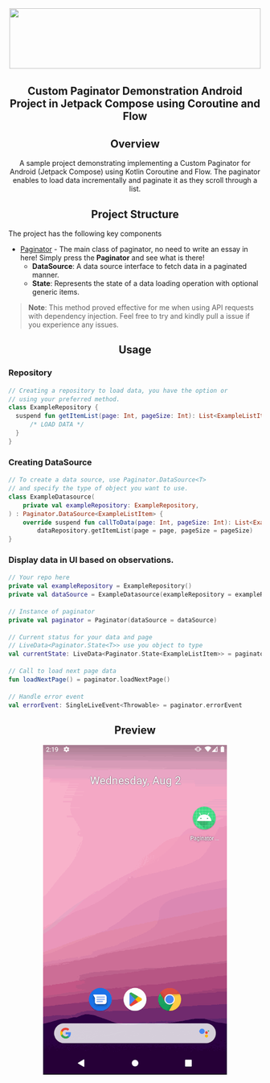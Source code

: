 <div align="center">
	<img src="https://gist.githubusercontent.com/kasungamage-dev/bc2942b61e0fad9548d5b5beb9ec3f58/raw/compose.svg" width="500" height="120">
</div>

<h2 align="center">Custom Paginator Demonstration Android Project in Jetpack Compose using Coroutine
and Flow</h2>

<h2 align="center">Overview</h2>
<div align="center">
A sample project demonstrating implementing a Custom Paginator for Android (Jetpack Compose) using
Kotlin Coroutine and Flow. The paginator enables to load data incrementally and paginate it as they
scroll through a list.
</div>

<h2 align="center">Project Structure</h2>
<div align="start">The project has the following key components</div>

* [Paginator](app/src/main/java/com/mrkazofficial/paginator/compose/Paginator.kt) - The main class
  of paginator, no need to write an essay in here! Simply press the **Paginator** and see what is
  there!
    * **DataSource**: A data source interface to fetch data in a paginated manner.
    * **State**: Represents the state of a data loading operation with optional generic items.

> **Note**:
> This method proved effective for me when using API requests with dependency injection. Feel free to try and kindly pull a issue if you experience any issues.


<h2 align="center">Usage</h2>

### Repository
```kotlin
// Creating a repository to load data, you have the option or 
// using your preferred method.
class ExampleRepository {
  suspend fun getItemList(page: Int, pageSize: Int): List<ExampleListItem> {
      /* LOAD DATA */
  }
}
```

### Creating DataSource
```kotlin
// To create a data source, use Paginator.DataSource<T> 
// and specify the type of object you want to use.
class ExampleDatasource(
    private val exampleRepository: ExampleRepository,
) : Paginator.DataSource<ExampleListItem> {
    override suspend fun callToData(page: Int, pageSize: Int): List<ExampleListItem> =
        dataRepository.getItemList(page = page, pageSize = pageSize)
}
```
### Display data in UI based on observations.
```kotlin
// Your repo here
private val exampleRepository = ExampleRepository()
private val dataSource = ExampleDatasource(exampleRepository = exampleRepository)

// Instance of paginator
private val paginator = Paginator(dataSource = dataSource)

// Current status for your data and page
// LiveData<Paginator.State<T>> use you object to type
val currentState: LiveData<Paginator.State<ExampleListItem>> = paginator.state

// Call to load next page data
fun loadNextPage() = paginator.loadNextPage()

// Handle error event
val errorEvent: SingleLiveEvent<Throwable> = paginator.errorEvent
```

<h2 align="center">Preview</h2>
<div align="center">
	<img src="arts/paginator_preview.gif">
</div>

